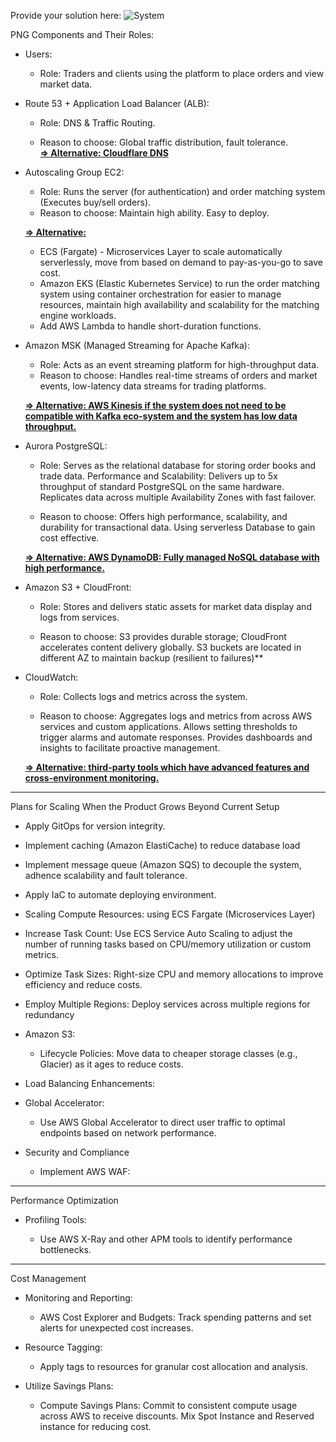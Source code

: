 Provide your solution here:
![System](https://github.com/user-attachments/assets/979054ed-9076-4877-bd87-5d3cadf5b387)
	
PNG
Components and Their Roles:

- Users:

	+ Role: Traders and clients using the platform to place orders and view market data.

- Route 53 + Application Load Balancer (ALB):

	+ Role: DNS & Traffic Routing.

	+ Reason to choose: Global traffic distribution, fault tolerance.<br/>
	<ins>**=> Alternative: Cloudflare DNS**</ins>
	
- Autoscaling Group EC2: 
	
	+ Role: Runs the server (for authentication) and order matching system (Executes buy/sell orders).
	+ Reason to choose: Maintain high ability. Easy to deploy.
	
	<ins>**=> Alternative:**</ins><br/>
	+ ECS (Fargate) - Microservices Layer to scale automatically serverlessly, move from based on demand to pay-as-you-go to save cost.
  	+ Amazon EKS (Elastic Kubernetes Service) to run the order matching system using container orchestration for easier to manage resources, maintain high availability and scalability for the matching engine workloads.
	+ Add AWS Lambda to handle short-duration functions.
	
- Amazon MSK (Managed Streaming for Apache Kafka):

	+ Role: Acts as an event streaming platform for high-throughput data. 
	+ Reason to choose: Handles real-time streams of orders and market events, low-latency data streams for trading platforms.
	
	<ins>**=> Alternative: AWS Kinesis if the system does not need to be compatible with Kafka eco-system and the system has low data throughput.**</ins>

- Aurora PostgreSQL:

	+ Role: Serves as the relational database for storing order books and trade data. Performance and Scalability: Delivers up to 5x throughput of standard PostgreSQL on the same hardware. 
		    Replicates data across multiple Availability Zones with fast failover.

	+ Reason to choose: Offers high performance, scalability, and durability for transactional data. Using serverless Database to gain cost effective.
	
	<ins>**=> Alternative: AWS DynamoDB: Fully managed NoSQL database with high performance.**</ins>
	
- Amazon S3 + CloudFront:

	+ Role: Stores and delivers static assets for market data display and logs from services.

	+ Reason to choose: S3 provides durable storage; CloudFront accelerates content delivery globally. S3 buckets are located in different AZ to maintain backup (resilient to failures)**</ins>
	
- CloudWatch:

	+ Role: Collects logs and metrics across the system.

	+ Reason to choose: Aggregates logs and metrics from across AWS services and custom applications. 
						Allows setting thresholds to trigger alarms and automate responses.
						Provides dashboards and insights to facilitate proactive management.

	<ins>**=> Alternative: third-party tools which have advanced features and cross-environment monitoring.**</ins>
--------------------------------------------------------------------------------------------------------
Plans for Scaling When the Product Grows Beyond Current Setup

- Apply GitOps for version integrity.
- Implement caching (Amazon ElastiCache) to reduce database load
- Implement message queue (Amazon SQS) to decouple the system, adhence scalability and fault tolerance.
- Apply IaC to automate deploying environment.
- Scaling Compute Resources: using ECS Fargate (Microservices Layer)

- Increase Task Count: Use ECS Service Auto Scaling to adjust the number of running tasks based on CPU/memory utilization or custom metrics.

- Optimize Task Sizes: Right-size CPU and memory allocations to improve efficiency and reduce costs.

- Employ Multiple Regions: Deploy services across multiple regions for redundancy

- Amazon S3:

	+ Lifecycle Policies: Move data to cheaper storage classes (e.g., Glacier) as it ages to reduce costs.

- Load Balancing Enhancements:

- Global Accelerator:

	+ Use AWS Global Accelerator to direct user traffic to optimal endpoints based on network performance.

- Security and Compliance

	+ Implement AWS WAF:
----------------------------------------------------------------------------------
Performance Optimization

- Profiling Tools:

	+ Use AWS X-Ray and other APM tools to identify performance bottlenecks.
--------------------------------------------------------------------------------
Cost Management
- Monitoring and Reporting:

	+ AWS Cost Explorer and Budgets: Track spending patterns and set alerts for unexpected cost increases.

- Resource Tagging:

	+ Apply tags to resources for granular cost allocation and analysis.

- Utilize Savings Plans:

	+ Compute Savings Plans: Commit to consistent compute usage across AWS to receive discounts. Mix Spot Instance and Reserved instance for reducing cost.

